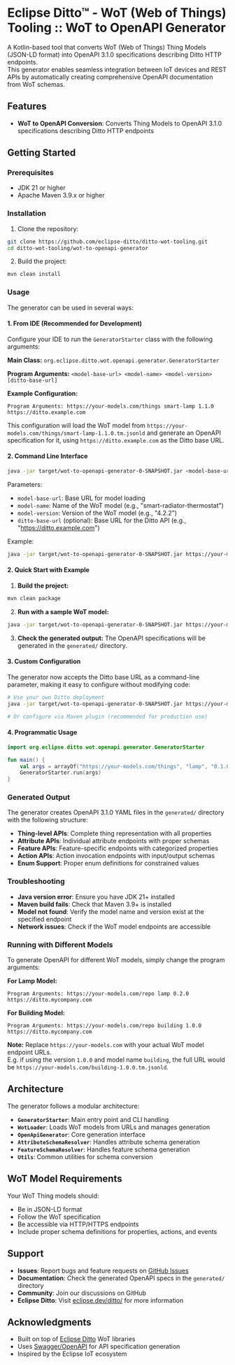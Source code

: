 # Eclipse Ditto™ - WoT (Web of Things) Tooling :: WoT to OpenAPI Generator

A Kotlin-based tool that converts WoT (Web of Things) Thing Models (JSON-LD format) into OpenAPI 3.1.0 specifications
describing Ditto HTTP endpoints.  
This generator enables seamless integration between IoT devices and REST APIs by automatically creating comprehensive
OpenAPI documentation from WoT schemas.

## Features

- **WoT to OpenAPI Conversion**: Converts Thing Models to OpenAPI 3.1.0 specifications describing Ditto HTTP endpoints

## Getting Started

### Prerequisites

- JDK 21 or higher
- Apache Maven 3.9.x or higher

### Installation

1. Clone the repository:

```bash
git clone https://github.com/eclipse-ditto/ditto-wot-tooling.git
cd ditto-wot-tooling/wot-to-openapi-generator
```

2. Build the project:

```bash
mvn clean install
```

### Usage

The generator can be used in several ways:

#### 1. From IDE (Recommended for Development)

Configure your IDE to run the `GeneratorStarter` class with the following arguments:

**Main Class:** `org.eclipse.ditto.wot.openapi.generator.GeneratorStarter`

**Program Arguments:** `<model-base-url> <model-name> <model-version> [ditto-base-url]`

**Example Configuration:**

```
Program Arguments: https://your-models.com/things smart-lamp 1.1.0 https://ditto.example.com
```

This configuration will load the WoT model from `https://your-models.com/things/smart-lamp-1.1.0.tm.jsonld` and generate
an OpenAPI specification for it, using `https://ditto.example.com` as the Ditto base URL.


#### 2. Command Line Interface

```bash
java -jar target/wot-to-openapi-generator-0-SNAPSHOT.jar <model-base-url> <model-name> <model-version> [ditto-base-url]
```

Parameters:

- `model-base-url`: Base URL for model loading
- `model-name`: Name of the WoT model (e.g., "smart-radiator-thermostat")
- `model-version`: Version of the WoT model (e.g., "4.2.2")
- `ditto-base-url` (optional): Base URL for the Ditto API (e.g., "https://ditto.example.com")

Example:

```bash
java -jar target/wot-to-openapi-generator-0-SNAPSHOT.jar https://your-models.com/things smart-lamp 1.1.0
```

#### 2. Quick Start with Example

1. **Build the project:**
```bash
mvn clean package
```

2. **Run with a sample WoT model:**
```bash
java -jar target/wot-to-openapi-generator-0-SNAPSHOT.jar https://your-models.com/things smart-lamp 1.1.0
```

3. **Check the generated output:**
The OpenAPI specifications will be generated in the `generated/` directory.

#### 3. Custom Configuration

The generator now accepts the Ditto base URL as a command-line parameter, making it easy to configure without modifying
code:

```bash
# Use your own Ditto deployment
java -jar target/wot-to-openapi-generator-0-SNAPSHOT.jar https://your-models.com/things my-thing 1.1.0 https://ditto.example.com

# Or configure via Maven plugin (recommended for production use)
```

#### 4. Programmatic Usage

```kotlin
import org.eclipse.ditto.wot.openapi.generator.GeneratorStarter

fun main() {
    val args = arrayOf("https://your-models.com/things", "lamp", "0.1.0", "https://ditto.example.com")
    GeneratorStarter.run(args)
}
```

### Generated Output

The generator creates OpenAPI 3.1.0 YAML files in the `generated/` directory with the following structure:

- **Thing-level APIs**: Complete thing representation with all properties
- **Attribute APIs**: Individual attribute endpoints with proper schemas
- **Feature APIs**: Feature-specific endpoints with categorized properties
- **Action APIs**: Action invocation endpoints with input/output schemas
- **Enum Support**: Proper enum definitions for constrained values


### Troubleshooting

- **Java version error**: Ensure you have JDK 21+ installed
- **Maven build fails**: Check that Maven 3.9+ is installed
- **Model not found**: Verify the model name and version exist at the specified endpoint
- **Network issues**: Check if the WoT model endpoints are accessible


### Running with Different Models

To generate OpenAPI for different WoT models, simply change the program arguments:

**For Lamp Model:**

```
Program Arguments: https://your-models.com/repo lamp 0.2.0 https://ditto.mycompany.com 
```

**For Building Model:**

```
Program Arguments: https://your-models.com/repo building 1.0.0 https://ditto.mycompany.com 
```


**Note:** Replace `https://your-models.com` with your actual WoT model endpoint URLs.  
E.g. if using the version `1.0.0` and model name `building`, the full URL would be `https://your-models.com/building-1.0.0.tm.jsonld`.

## Architecture

The generator follows a modular architecture:

- **`GeneratorStarter`**: Main entry point and CLI handling
- **`WotLoader`**: Loads WoT models from URLs and manages generation
- **`OpenApiGenerator`**: Core generation interface
- **`AttributeSchemaResolver`**: Handles attribute schema generation
- **`FeatureSchemaResolver`**: Handles feature schema generation
- **`Utils`**: Common utilities for schema conversion


## WoT Model Requirements

Your WoT Thing models should:

- Be in JSON-LD format
- Follow the WoT specification
- Be accessible via HTTP/HTTPS endpoints
- Include proper schema definitions for properties, actions, and events

## Support

- **Issues**: Report bugs and feature requests
  on [GitHub Issues](https://github.com/eclipse-ditto/ditto-wot-tooling/issues)
- **Documentation**: Check the generated OpenAPI specs in the `generated/` directory
- **Community**: Join our discussions on GitHub
- **Eclipse Ditto**: Visit [eclipse.dev/ditto/](https://www.eclipse.dev/ditto/) for more information

## Acknowledgments

- Built on top of [Eclipse Ditto](https://www.eclipse.dev/ditto/) WoT libraries
- Uses [Swagger/OpenAPI](https://swagger.io/) for API specification generation
- Inspired by the Eclipse IoT ecosystem

